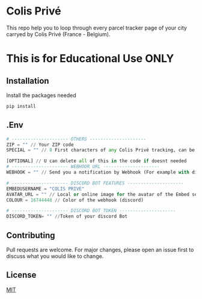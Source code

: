 # Colis Privé

This repo help you to loop through every parcel tracker page of your city carryed by Colis Privé (France - Belgium).

# **This is for Educational Use ONLY**

## Installation

Install the packages needed

```bash
pip install
```

## .Env

```python
# --------------------- OTHERS ---------------------
ZIP = "" // Your ZIP code
SPECIAL = "" // 8 First characters of any Colis Privé tracking, can be found on your old trackings, may change sometimes.
```
```python
[OPTIONAL] // U can delete all of this in the code if doesnt needed
# --------------------- WEBHOOR URL ---------------------
WEBHOOK = "" // Send you a notification by Webhook (For example with discord)

# --------------------- DISCORD BOT FEATURES ---------------------
EMBEDUSERNAME = "COLIS PRIVE"
AVATAR_URL = "" // Local or online image for the avatar of the Embed sended by Webhook (discord)
COLOUR = 16744448 // Color of the webhook (discord)

# --------------------- DISCORD BOT TOKEN ---------------------
DISCORD_TOKEN= "" //Token of your discord Bot

```

## Contributing
Pull requests are welcome. For major changes, please open an issue first to discuss what you would like to change.

## License
[MIT](https://choosealicense.com/licenses/mit/)